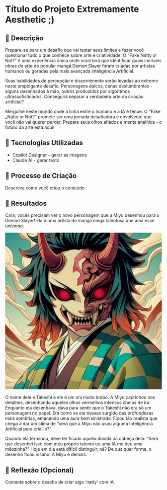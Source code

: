 # Título do Projeto Extremamente Aesthetic ;)

## 📒 Descrição
Prepare-se para um desafio que vai testar seus limites e fazer você questionar tudo o que conhece sobre arte e criatividade. O "Fake Natty or Not?" é uma experiência única onde você terá que identificar quais incríveis obras de arte do popular mangá Demon Slayer foram criadas por artistas humanos ou geradas pela mais avançada Inteligência Artificial.

Suas habilidades de percepção e discernimento serão levadas ao extremo neste empolgante desafio. Personagens épicos, cenas deslumbrantes - alguns desenhados à mão, outros produzidos por algoritmos ultrassofisticados. Conseguirá separar a verdadeira arte da criação artificial?

Mergulhe neste mundo onde a linha entre o humano e a IA é tênue. O "Fake _Natty or Not?" promete ser uma jornada desafiadora e envolvente que você não vai querer perder. Prepare seus olhos afiados e mente analítica - o futuro da arte está aqui!

## 🤖 Tecnologias Utilizadas
- Copilot Designer - gerar as imagens
- Claude AI - gerar texto

## 🧐 Processo de Criação
Descreva como você criou o conteúdo

## 🚀 Resultados
Cara, vocês precisam ver o novo personagem que a Miyu desenhou para o Demon Slayer! Ela é uma artista de mangá mega talentosa que ama esse universo.

![Takeshi](images\Takeshi.jpeg)

O nome dele é Takeshi e ele é um oni muito brabo. A Miyu caprichou nos detalhes, desenhando aqueles olhos vermelhos intensos cheios de ira. Enquanto ela desenhava, dava para sentir que o Takeshi não era só um personagem no papel. Era como se ele tivesse surgido das profundezas mais sombrias, emanando uma aura bem sinistrada. Ficou tão realista que chega a dar um clima de "será que a Miyu não usou alguma Inteligência Artificial para criá-lo?"

Quando ela terminou, deve ter ficado aquela dúvida na cabeça dela: "Será que desenhei isso com meu próprio talento ou uma IA me deu uma mãozinha?" Hoje em dia está difícil distinguir, né? De qualquer forma, o desenho ficou insano! A Miyu é demais.

## 💭 Reflexão (Opcional)
Comente sobre o desafio de criar algo 'natty' com IA.